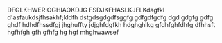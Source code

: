 DFGLKHWERIOGHIAOKDJG
FSDJKFHASLKJFLKdagfkl
d'asfaukdsjfhsakhf;kldfh
dstgdsgdgdfsggfg
gdfgdfgdfg
dgd
gdgfg
gdfg
ghdf
hdhdfhssdfgj
jhghuffty
jdjghfdgfkh
hdghghlkg
gfdhfghfdhfg
dfhhsft
hgfhfgh
gfh
gfhfg
hg
hgf
mhghwawsef
